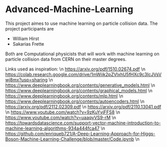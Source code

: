 # Advanced-Machine-Learning

This project aimes to use machine learning on particle collision data.
The project participants are 
* William Hirst 
* Sakarias Frette

Both are Computational physicists that will work with machine learning on 
particle collision data from CERN on their master degrees. 



Links used as inspiration: \n
https://arxiv.org/pdf/1510.02674.pdf \n
https://colab.research.google.com/drive/1mWiik2pZVlxhU5fHXc9c3IcJVsVwj8mx?usp=sharing \n
https://www.deeplearningbook.org/contents/generative_models.html \n
https://www.deeplearningbook.org/contents/graphical_models.html \n
https://www.deeplearningbook.org/contents/mlp.html \n
https://www.deeplearningbook.org/contents/autoencoders.html \n
https://arxiv.org/pdf/2112.02309.pdf \n
https://arxiv.org/pdf/2110.13041.pdf \n
https://www.youtube.com/watch?v=9zKuYvjFFS8 \n
https://www.youtube.com/watch?v=uaaqyVS9-rM \n
https://towardsdatascience.com/support-vector-machine-introduction-to-machine-learning-algorithms-934a444fca47 \n
https://github.com/enriqueb721/A-Deep-Learning-Approach-for-Higgs-Boson-Machine-Learning-Challenge/blob/master/Code.ipynb \n

